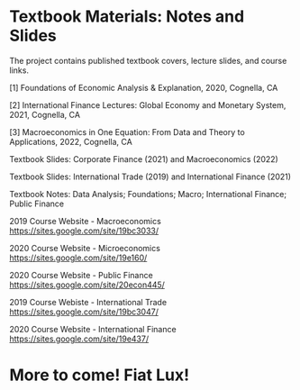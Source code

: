# Textbook Materials: Notes and Slides

The project contains published textbook covers, lecture slides, and course links.



[1] Foundations of Economic Analysis & Explanation, 2020, Cognella, CA

[2] International Finance Lectures: Global Economy and Monetary System, 2021, Cognella, CA

[3] Macroeconomics in One Equation: From Data and Theory to Applications, 2022, Cognella, CA



Textbook Slides: Corporate Finance (2021) and Macroeconomics (2022)

Textbook Slides: International Trade (2019) and International Finance (2021)

Textbook Notes: Data Analysis; Foundations;  Macro; International Finance; Public Finance 


2019 Course Website - Macroeconomics
https://sites.google.com/site/19bc3033/

2020 Course Website - Microeconomics
https://sites.google.com/site/19e160/

2020 Course Website - Public Finance
https://sites.google.com/site/20econ445/

2019 Course Webiste - International Trade
https://sites.google.com/site/19bc3047/

2020 Course Website - International Finance
https://sites.google.com/site/19e437/

# More to come! Fiat Lux!




